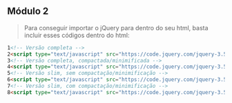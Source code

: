## Módulo 2

> Para conseguir importar o jQuery para dentro do seu html, basta incluir esses códigos dentro do html:
```Html
1<!-- Versão completa -->
2<script type="text/javascript" src="https://code.jquery.com/jquery-3.5.1.js"></script>
3<!-- Versão completa, compactada/minimificada -->
4<script type="text/javascript" src="https://code.jquery.com/jquery-3.5.1.min.js"></script>
5<!-- Versão slim, sem compactação/minimificação -->
6<script type="text/javascript" src="https://code.jquery.com/jquery-3.5.1.slim.js"></script>
7<!-- Versão slim, com compactação/minimificação -->
8<script type="text/javascript" src="https://code.jquery.com/jquery-3.5.1.slim.min.js"></script>
```
